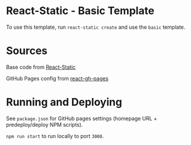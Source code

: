 # React-Static - Basic Template

To use this template, run `react-static create` and use the `basic` template.

# Sources

Base code from [React-Static](https://github.com/react-static/react-static)

GitHub Pages config from [react-gh-pages](https://github.com/gitname/react-gh-pages)

# Running and Deploying

See `package.json` for GitHub pages settings (homepage URL + predeploy/deploy NPM scripts).

`npm run start` to run locally to port `3000`.